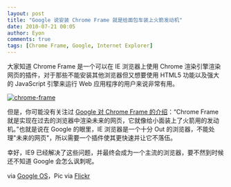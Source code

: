 ```yaml
---
layout: post
title: "Google 说安装 Chrome Frame 就是给面包车装上火箭发动机"
date: 2010-07-21 00:05
author: Eyon
comments: true
tags: [Chrome Frame, Google, Internet Explorer]
---
```

大家知道 Chrome Frame 是一个可以在 IE 浏览器上使用 Chrome 渲染引擎渲染网页的插件，对于那些不能安装其他浏览器但又想要使用 HTML5 功能以及强大的 JavaScript 引擎来运行 Web 应用程序的用户来说非常有用。

<a href="http://img.chromi.org/2010/07/chrome-frame.jpg">![](http://img.chromi.org/2010/07/chrome-frame.jpg "chrome-frame")</a>

但是，你可能没有关注过 [Google 对 Chrome Frame 的介绍](http://src.chromium.org/svn/trunk/src/chrome_frame/chrome_tab_version.rc)：“Chrome Frame 就是实现在过去的浏览器中渲染未来的网页，它就像给小面装上了火箭用的发动机。”也就是说在 Google 的眼里，IE 浏览器是一个十分 Out 的浏览器，不能处理"未来的网页"，所以需要一个插件使其更快速并让它不落伍。

幸好，IE9 已经解决了这些问题，并最终会成为一个主流的浏览器，要不然到时候还不知道 Google 会怎么讽刺呢。

via [Google OS](http://googlesystem.blogspot.com/2010/07/google-chrome-frames-brief-description.html)，Pic via [Flickr](http://www.flickr.com/photos/61046267@N00/3947314898)

